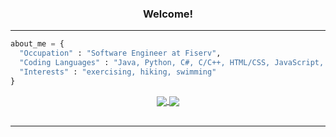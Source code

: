 <div align="center">
    <h3> Welcome! </h3>
    <hr/>
</div>

```python
about_me = {
  "Occupation" : "Software Engineer at Fiserv",
  "Coding Languages" : "Java, Python, C#, C/C++, HTML/CSS, JavaScript, SQL, PHP"
  "Interests" : "exercising, hiking, swimming"
}
```
<div align="center">
    <a href="https://www.linkedin.com/in/shreyap3149">
        <img align="center" src="https://img.shields.io/badge/-shreyap3149-blue?style=for-the-badge&logo=Linkedin&logoColor=white&link=https://www.linkedin.com/in/shreyap3149/">
    </a>
<!--     <a href="mailto:gersonkroiz@gmail.com">
        <img align="center" src="https://img.shields.io/badge/-shreyap3149@gmail.com-c14438?style=for-the-badge&logo=Gmail&logoColor=white&link=mailto:shreyap3149@gmail.com">
    </a> -->
        <a href="mailto:shreyap3149@gmail.com">
        <img align="center" src="https://img.shields.io/badge/-shreyap3149@gmail.com-c14438?style=for-the-badge&logo=Gmail&logoColor=white&link=mailto:shreyap3149@gmail.com">
    </a>
    <br>
    <br>
</div>
<hr/>
